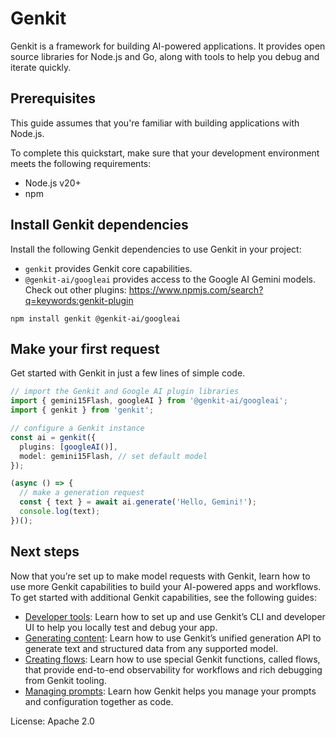 # Genkit

Genkit is a framework for building AI-powered applications. It provides open source libraries for Node.js and Go, along with tools to help you debug and iterate quickly.

## Prerequisites

This guide assumes that you're familiar with building applications with Node.js.

To complete this quickstart, make sure that your development environment meets
the following requirements:

*   Node.js v20+
*   npm

## Install Genkit dependencies

Install the following Genkit dependencies to use Genkit in your project:

*   `genkit` provides Genkit core capabilities.
*   `@genkit-ai/googleai` provides access to the Google AI Gemini models. Check out other plugins: https://www.npmjs.com/search?q=keywords:genkit-plugin

```posix-terminal
npm install genkit @genkit-ai/googleai
```

## Make your first request

Get started with Genkit in just a few lines of simple code.

```ts
// import the Genkit and Google AI plugin libraries
import { gemini15Flash, googleAI } from '@genkit-ai/googleai';
import { genkit } from 'genkit';

// configure a Genkit instance
const ai = genkit({
  plugins: [googleAI()],
  model: gemini15Flash, // set default model
});

(async () => {
  // make a generation request
  const { text } = await ai.generate('Hello, Gemini!');
  console.log(text);
})();
```

## Next steps

Now that you’re set up to make model requests with Genkit, learn how to use more
Genkit capabilities to build your AI-powered apps and workflows. To get started
with additional Genkit capabilities, see the following guides:

*   [Developer tools](/docs/genkit/devtools): Learn how to set up and use
    Genkit’s CLI and developer UI to help you locally test and debug your app.
*   [Generating content](/docs/genkit/models): Learn how to use Genkit’s unified
    generation API to generate text and structured data from any supported
    model.
*   [Creating flows](/docs/genkit/flows): Learn how to use special Genkit
    functions, called flows, that provide end-to-end observability for workflows
    and rich debugging from Genkit tooling.
*   [Managing prompts](/docs/genkit/dotprompt): Learn how Genkit helps you manage
    your prompts and configuration together as code.


License: Apache 2.0

